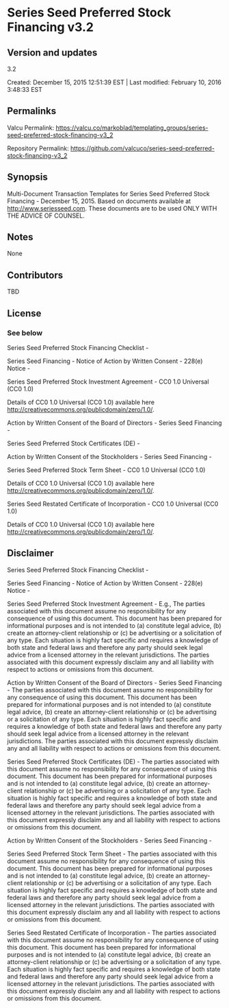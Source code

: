 

# Series Seed Preferred Stock Financing v3.2

## Version and updates

3.2

Created: December 15, 2015 12:51:39 EST | Last modified: February 10, 2016  3:48:33 EST

## Permalinks

Valcu Permalink: https://valcu.co/markoblad/templating_groups/series-seed-preferred-stock-financing-v3_2

Repository Permalink: https://github.com/valcuco/series-seed-preferred-stock-financing-v3_2

## Synopsis

Multi-Document Transaction Templates for Series Seed Preferred Stock Financing - December 15, 2015.  Based on documents available at http://www.seriesseed.com.  These documents are to be used ONLY WITH THE ADVICE OF COUNSEL.

## Notes

None

## Contributors

TBD

## License

### See below


  Series Seed Preferred Stock Financing Checklist - 

  

  Series Seed Financing - Notice of Action by Written Consent - 228(e) Notice - 

  

  Series Seed Preferred Stock Investment Agreement - CC0 1.0 Universal (CC0 1.0) 

  Details of CC0 1.0 Universal (CC0 1.0)  available here http://creativecommons.org/publicdomain/zero/1.0/.

  Action by Written Consent of the Board of Directors - Series Seed Financing - 

  

  Series Seed Preferred Stock Certificates (DE) - 

  

  Action by Written Consent of the Stockholders - Series Seed Financing - 

  

  Series Seed Preferred Stock Term Sheet - CC0 1.0 Universal (CC0 1.0)

  Details of CC0 1.0 Universal (CC0 1.0) available here http://creativecommons.org/publicdomain/zero/1.0/.

  Series Seed Restated Certificate of Incorporation - CC0 1.0 Universal (CC0 1.0)

  Details of CC0 1.0 Universal (CC0 1.0) available here http://creativecommons.org/publicdomain/zero/1.0/.


## Disclaimer


  Series Seed Preferred Stock Financing Checklist - 

  Series Seed Financing - Notice of Action by Written Consent - 228(e) Notice - 

  Series Seed Preferred Stock Investment Agreement - E.g., The parties associated with this document assume no responsibility for any consequence of using this document. This document has been prepared for informational purposes and is not intended to (a) constitute legal advice, (b) create an attorney-client relationship or (c) be advertising or a solicitation of any type. Each situation is highly fact specific and requires a knowledge of both state and federal laws and therefore any party should seek legal advice from a licensed attorney in the relevant jurisdictions. The parties associated with this document expressly disclaim any and all liability with respect to actions or omissions from this document.

  Action by Written Consent of the Board of Directors - Series Seed Financing - The parties associated with this document assume no responsibility for any consequence of using this document. This document has been prepared for informational purposes and is not intended to (a) constitute legal advice, (b) create an attorney-client relationship or (c) be advertising or a solicitation of any type. Each situation is highly fact specific and requires a knowledge of both state and federal laws and therefore any party should seek legal advice from a licensed attorney in the relevant jurisdictions. The parties associated with this document expressly disclaim any and all liability with respect to actions or omissions from this document.

  Series Seed Preferred Stock Certificates (DE) - The parties associated with this document assume no responsibility for any consequence of using this document. This document has been prepared for informational purposes and is not intended to (a) constitute legal advice, (b) create an attorney-client relationship or (c) be advertising or a solicitation of any type. Each situation is highly fact specific and requires a knowledge of both state and federal laws and therefore any party should seek legal advice from a licensed attorney in the relevant jurisdictions. The parties associated with this document expressly disclaim any and all liability with respect to actions or omissions from this document.

  Action by Written Consent of the Stockholders - Series Seed Financing - 

  Series Seed Preferred Stock Term Sheet - The parties associated with this document assume no responsibility for any consequence of using this document. This document has been prepared for informational purposes and is not intended to (a) constitute legal advice, (b) create an attorney-client relationship or (c) be advertising or a solicitation of any type. Each situation is highly fact specific and requires a knowledge of both state and federal laws and therefore any party should seek legal advice from a licensed attorney in the relevant jurisdictions. The parties associated with this document expressly disclaim any and all liability with respect to actions or omissions from this document.

  Series Seed Restated Certificate of Incorporation - The parties associated with this document assume no responsibility for any consequence of using this document. This document has been prepared for informational purposes and is not intended to (a) constitute legal advice, (b) create an attorney-client relationship or (c) be advertising or a solicitation of any type. Each situation is highly fact specific and requires a knowledge of both state and federal laws and therefore any party should seek legal advice from a licensed attorney in the relevant jurisdictions. The parties associated with this document expressly disclaim any and all liability with respect to actions or omissions from this document.
